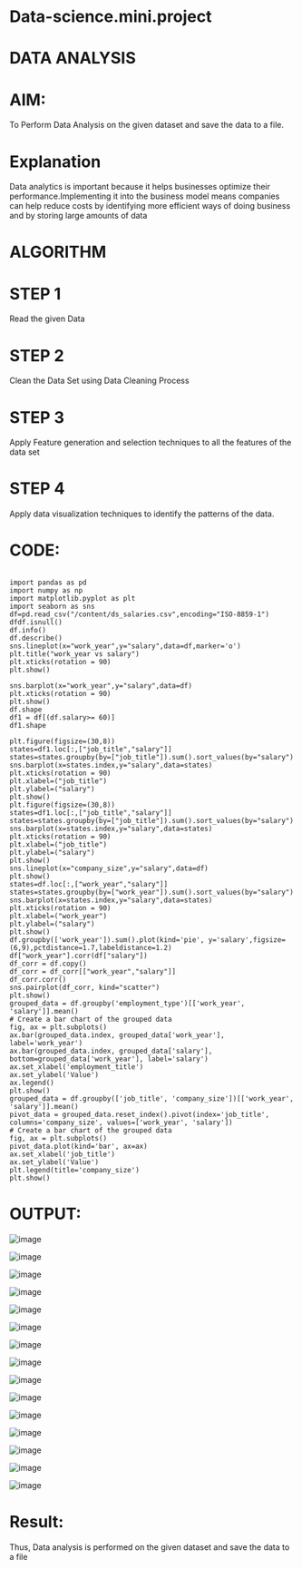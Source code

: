 # Data-science.mini.project
# DATA ANALYSIS

# AIM:

To Perform Data Analysis on the given dataset and save the data to a file.

# Explanation

Data analytics is important because it helps businesses optimize their performance.Implementing it into the business model means companies can help reduce costs by identifying more efficient ways of  doing business and by storing large amounts of data

# ALGORITHM

# STEP 1
Read the given Data

# STEP 2
Clean the Data Set using Data Cleaning Process

# STEP 3
Apply Feature generation and selection techniques to all the features of the data set

# STEP 4
Apply data visualization techniques to identify the patterns of the data.

# CODE:

```

import pandas as pd
import numpy as np
import matplotlib.pyplot as plt
import seaborn as sns
df=pd.read_csv("/content/ds_salaries.csv",encoding="ISO-8859-1")
dfdf.isnull()
df.info()
df.describe()
sns.lineplot(x="work_year",y="salary",data=df,marker='o')
plt.title("work_year vs salary")
plt.xticks(rotation = 90)
plt.show()

sns.barplot(x="work_year",y="salary",data=df)
plt.xticks(rotation = 90)
plt.show()
df.shape
df1 = df[(df.salary>= 60)]
df1.shape

plt.figure(figsize=(30,8))
states=df1.loc[:,["job_title","salary"]]
states=states.groupby(by=["job_title"]).sum().sort_values(by="salary")
sns.barplot(x=states.index,y="salary",data=states)
plt.xticks(rotation = 90)
plt.xlabel=("job_title")
plt.ylabel=("salary")
plt.show()
plt.figure(figsize=(30,8))
states=df1.loc[:,["job_title","salary"]]
states=states.groupby(by=["job_title"]).sum().sort_values(by="salary")
sns.barplot(x=states.index,y="salary",data=states)
plt.xticks(rotation = 90)
plt.xlabel=("job_title")
plt.ylabel=("salary")
plt.show()
sns.lineplot(x="company_size",y="salary",data=df)
plt.show()
states=df.loc[:,["work_year","salary"]]
states=states.groupby(by=["work_year"]).sum().sort_values(by="salary")
sns.barplot(x=states.index,y="salary",data=states)
plt.xticks(rotation = 90)
plt.xlabel=("work_year")
plt.ylabel=("salary")
plt.show()
df.groupby(['work_year']).sum().plot(kind='pie', y='salary',figsize=(6,9),pctdistance=1.7,labeldistance=1.2)
df["work_year"].corr(df["salary"])
df_corr = df.copy()
df_corr = df_corr[["work_year","salary"]]
df_corr.corr()
sns.pairplot(df_corr, kind="scatter")
plt.show()
grouped_data = df.groupby('employment_type')[['work_year', 'salary']].mean()
# Create a bar chart of the grouped data
fig, ax = plt.subplots()
ax.bar(grouped_data.index, grouped_data['work_year'], label='work_year')
ax.bar(grouped_data.index, grouped_data['salary'], bottom=grouped_data['work_year'], label='salary')
ax.set_xlabel('employment_title')
ax.set_ylabel('Value')
ax.legend()
plt.show()
grouped_data = df.groupby(['job_title', 'company_size'])[['work_year', 'salary']].mean()
pivot_data = grouped_data.reset_index().pivot(index='job_title', columns='company_size', values=['work_year', 'salary'])
# Create a bar chart of the grouped data
fig, ax = plt.subplots()
pivot_data.plot(kind='bar', ax=ax)
ax.set_xlabel('job_title')
ax.set_ylabel('Value')
plt.legend(title='company_size')
plt.show()

```

# OUTPUT:

![image](https://github.com/Hemasonica774/Data-science.mini.project/assets/118361409/bc5555ed-ecad-4297-89c3-d47ce84ddb33)

![image](https://github.com/Hemasonica774/Data-science.mini.project/assets/118361409/a06f913d-4123-4a04-9a91-68d387856c58)

![image](https://github.com/Hemasonica774/Data-science.mini.project/assets/118361409/1db60ab1-ebe7-4f3a-8f88-5d954378a6ed)

![image](https://github.com/Hemasonica774/Data-science.mini.project/assets/118361409/0883b19c-7dc5-43a9-83ff-572892e30fad)

![image](https://github.com/Hemasonica774/Data-science.mini.project/assets/118361409/c395f591-6671-45ae-8803-4b4dc2e8a012)

![image](https://github.com/Hemasonica774/Data-science.mini.project/assets/118361409/f0ee262b-fb1a-4725-baeb-806fa87796f8)

![image](https://github.com/Hemasonica774/Data-science.mini.project/assets/118361409/fa2c535e-6862-423a-b697-f0fe66100680)

![image](https://github.com/Hemasonica774/Data-science.mini.project/assets/118361409/dd751bc0-9f5e-46ec-b9ea-64e329d1bd56)

![image](https://github.com/Hemasonica774/Data-science.mini.project/assets/118361409/06499592-b2ac-4583-b239-35e83329872c)

![image](https://github.com/Hemasonica774/Data-science.mini.project/assets/118361409/67528661-a204-492e-aa6a-10700c3bc3f6)

![image](https://github.com/Hemasonica774/Data-science.mini.project/assets/118361409/bbb4173f-2f2e-48f2-9fa2-495dc596fdfd)

![image](https://github.com/Hemasonica774/Data-science.mini.project/assets/118361409/a07c8aa4-1e9f-4033-b270-2db93e3239e0)

![image](https://github.com/Hemasonica774/Data-science.mini.project/assets/118361409/22d575ae-35fb-49ee-92fb-1e4768670803)

![image](https://github.com/Hemasonica774/Data-science.mini.project/assets/118361409/e7a357f7-f633-415a-b0f8-3f12ff2556e6)

![image](https://github.com/Hemasonica774/Data-science.mini.project/assets/118361409/21db9512-0a49-4393-b795-45767fa2f62b)


# Result:

Thus, Data analysis is performed on the given dataset and save the data to a file

